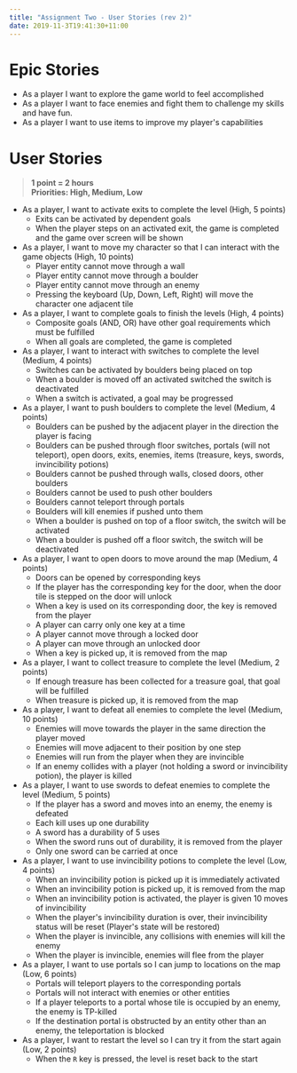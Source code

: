 ```yaml
---
title: "Assignment Two - User Stories (rev 2)"
date: 2019-11-3T19:41:30+11:00
---
```


# Epic Stories

- As a player I want to explore the game world to feel accomplished
- As a player I want to face enemies and fight them to challenge my skills and have fun.
- As a player I want to use items to improve my player's capabilities

# User Stories

> **1 point = 2 hours**  
**Priorities: High, Medium, Low**

- As a player, I want to activate exits to complete the level (High, 5 points)
  - Exits can be activated by dependent goals
  - When the player steps on an activated exit, the game is completed and the game over screen will be shown
- As a player, I want to move my character so that I can interact with the game objects (High, 10 points)
  - Player entity cannot move through a wall
  - Player entity cannot move through a boulder
  - Player entity cannot move through an enemy
  - Pressing the keyboard (Up, Down, Left, Right) will move the character one adjacent tile
- As a player, I want to complete goals to finish the levels (High, 4 points)
  - Composite goals (AND, OR) have other goal requirements which must be fulfilled
  - When all goals are completed, the game is completed
- As a player, I want to interact with switches to complete the level (Medium, 4 points)
  - Switches can be activated by boulders being placed on top
  - When a boulder is moved off an activated switched the switch is deactivated
  - When a switch is activated, a goal may be progressed
- As a player, I want to push boulders to complete the level (Medium, 4 points)
  - Boulders can be pushed by the adjacent player in the direction the player is facing
  - Boulders can be pushed through floor switches, portals (will not teleport), open doors, exits, enemies, items (treasure, keys, swords, invincibility potions)
  - Boulders cannot be pushed through walls, closed doors, other boulders
  - Boulders cannot be used to push other boulders
  - Boulders cannot teleport through portals
  - Boulders will kill enemies if pushed unto them
  - When a boulder is pushed on top of a floor switch, the switch will be activated
  - When a boulder is pushed off a floor switch, the switch will be deactivated
- As a player, I want to open doors to move around the map (Medium, 4 points)
  - Doors can be opened by corresponding keys
  - If the player has the corresponding key for the door, when the door tile is stepped on the door will unlock
  - When a key is used on its corresponding door, the key is removed from the player
  - A player can carry only one key at a time
  - A player cannot move through a locked door
  - A player can move through an unlocked door
  - When a key is picked up, it is removed from the map
- As a player, I want to collect treasure to complete the level (Medium, 2 points)
  - If enough treasure has been collected for a treasure goal, that goal will be fulfilled
  - When treasure is picked up, it is removed from the map
- As a player, I want to defeat all enemies to complete the level (Medium, 10 points)
  - Enemies will move towards the player in the same direction the player moved
  - Enemies will move adjacent to their position by one step
  - Enemies will run from the player when they are invincible
  - If an enemy collides with a player (not holding a sword or invincibility potion), the player is killed
- As a player, I want to use swords to defeat enemies to complete the level (Medium, 5 points)
  - If the player has a sword and moves into an enemy, the enemy is defeated
  - Each kill uses up one durability
  - A sword has a durability of 5 uses
  - When the sword runs out of durability, it is removed from the player
  - Only one sword can be carried at once
- As a player, I want to use invincibility potions to complete the level (Low, 4 points)
  - When an invincibility potion is picked up it is immediately activated
  - When an invincibility potion is picked up, it is removed from the map
  - When an invincibility potion is activated, the player is given 10 moves of invincibility
  - When the player's invincibility duration is over, their invincibility status will be reset (Player's state will be restored)
  - When the player is invincible, any collisions with enemies will kill the enemy
  - When the player is invincible, enemies will flee from the player
- As a player, I want to use portals so I can jump to locations on the map (Low, 6 points)
  - Portals will teleport players to the corresponding portals
  - Portals will not interact with enemies or other entities
  - If a player teleports to a portal whose tile is occupied by an enemy, the enemy is TP-killed
  - If the destination portal is obstructed by an entity other than an enemy, the teleportation is blocked
- As a player, I want to restart the level so I can try it from the start again (Low, 2 points)
  - When the `R` key is pressed, the level is reset back to the start